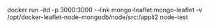 docker run -itd -p 3000:3000 --link mongo-leaflet:mongo-leaflet -v /opt/docker-leaflet-node-mongodb/node/src:/appli2 node-test
